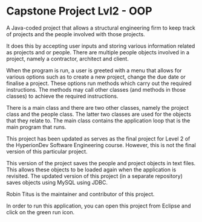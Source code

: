 # Capstone Project Lvl2 - OOP

A Java-coded project that allows a structural engineering firm to keep track of projects and the people involved with those projects.

It does this by accepting user inputs and storing various information related as projects and or people. There are multiple people objects involved in a project, namely a contractor, architect and client. 

When the program is run, a user is greeted with a menu that allows for various options such as to create a new project, change the due date or finalise a project. These options run methods which carry out the required instructions. The methods may call other classes (and methods in those classes) to achieve the required instructions. 

There is a main class and there are two other classes, namely the project class and the people class. The latter two classes are used for the objects that they relate to. The main class contains the application loop that is the main program that runs.

This project has been updated as serves as the final project for Level 2 of the HyperionDev Software Engineering course. However, this is not the final version of this particular project.

This version of the project saves the people and project objects in text files. This allows these objects to be loaded again when the application is revisited. The updated version of this project (in a separate repository) saves objects using MySQL using JDBC.

Robin Titus is the maintainer and contributor of this project.

In order to run this application, you can open this project from Eclipse and click on the green run icon.
